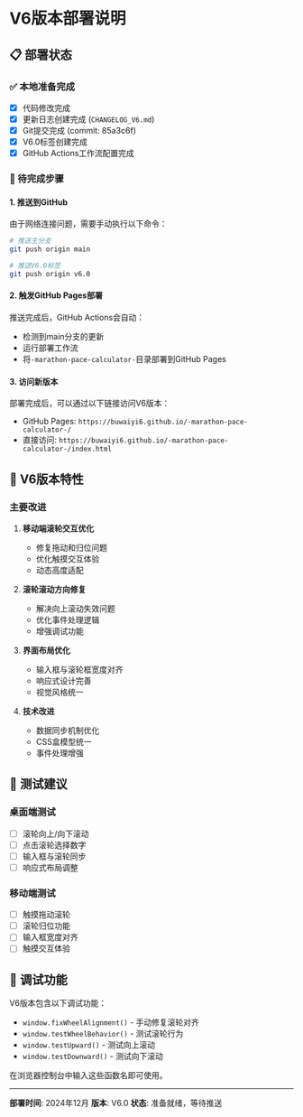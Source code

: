 # V6版本部署说明

## 📋 部署状态

### ✅ 本地准备完成
- [x] 代码修改完成
- [x] 更新日志创建完成 (`CHANGELOG_V6.md`)
- [x] Git提交完成 (commit: 85a3c6f)
- [x] V6.0标签创建完成
- [x] GitHub Actions工作流配置完成

### 🔄 待完成步骤

#### 1. 推送到GitHub
由于网络连接问题，需要手动执行以下命令：

```bash
# 推送主分支
git push origin main

# 推送V6.0标签
git push origin v6.0
```

#### 2. 触发GitHub Pages部署
推送完成后，GitHub Actions会自动：
- 检测到main分支的更新
- 运行部署工作流
- 将`-marathon-pace-calculator-`目录部署到GitHub Pages

#### 3. 访问新版本
部署完成后，可以通过以下链接访问V6版本：
- GitHub Pages: `https://buwaiyi6.github.io/-marathon-pace-calculator-/`
- 直接访问: `https://buwaiyi6.github.io/-marathon-pace-calculator-/index.html`

## 🚀 V6版本特性

### 主要改进
1. **移动端滚轮交互优化**
   - 修复拖动和归位问题
   - 优化触摸交互体验
   - 动态高度适配

2. **滚轮滚动方向修复**
   - 解决向上滚动失效问题
   - 优化事件处理逻辑
   - 增强调试功能

3. **界面布局优化**
   - 输入框与滚轮框宽度对齐
   - 响应式设计完善
   - 视觉风格统一

4. **技术改进**
   - 数据同步机制优化
   - CSS盒模型统一
   - 事件处理增强

## 📱 测试建议

### 桌面端测试
- [ ] 滚轮向上/向下滚动
- [ ] 点击滚轮选择数字
- [ ] 输入框与滚轮同步
- [ ] 响应式布局调整

### 移动端测试
- [ ] 触摸拖动滚轮
- [ ] 滚轮归位功能
- [ ] 输入框宽度对齐
- [ ] 触摸交互体验

## 🔧 调试功能

V6版本包含以下调试功能：
- `window.fixWheelAlignment()` - 手动修复滚轮对齐
- `window.testWheelBehavior()` - 测试滚轮行为
- `window.testUpward()` - 测试向上滚动
- `window.testDownward()` - 测试向下滚动

在浏览器控制台中输入这些函数名即可使用。

---

**部署时间**: 2024年12月
**版本**: V6.0
**状态**: 准备就绪，等待推送
